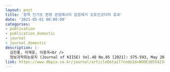 ```yaml
---
layout: post
title: '항목 인기도 편향 관점에서의 잡음제거 오토인코더의 효과'
date: '2021-05-01 00:00:00'
categories:
- publication
- publication_domestic
- journal
- journal_domestic
description: |-
  김진홍, 이재웅, 이종욱<br />
  정보과학회논문지 (Journal of KIISE) Vol.48 No.05 [2021]: 575-593, May 2021
link: https://www.dbpia.co.kr/journal/articleDetail?nodeId=NODE10554234
---
```


